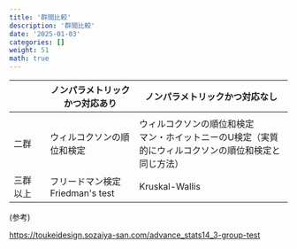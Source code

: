 ```yaml
---
title: '群間比較'
description: '群間比較'
date: '2025-01-03'
categories: []
weight: 51
math: true
---
```


|          |      | ノンパラメトリックかつ対応あり   | ノンパラメトリックかつ対応なし                               |
| -------- | ---- | -------------------------------- | ------------------------------------------------------------ |
|          |      |                                  |                                                              |
| 二群     |      | ウィルコクソンの順位和検定       | ウィルコクソンの順位和検定<br />マン・ホイットニーのU検定（実質的にウィルコクソンの順位和検定と同じ方法） |
| 三群以上 |      | フリードマン検定 Friedman's test | Kruskal-Wallis                                               |





(参考)

https://toukeidesign.sozaiya-san.com/advance_stats14_3-group-test
